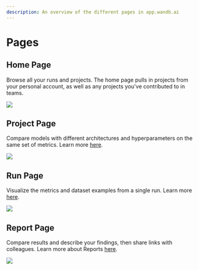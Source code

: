 ```yaml
---
description: An overview of the different pages in app.wandb.ai
---
```


# Pages

## Home Page

Browse all your runs and projects. The home page pulls in projects from your personal account, as well as any projects you've contributed to in teams.

![](<pathname:///images/app_ui/home_page.png>)

## Project Page

Compare models with different architectures and hyperparameters on the same set of metrics. Learn more [here](project-page.md).

![](<pathname:///images/app_ui/project_page.png>)

## Run Page

Visualize the metrics and dataset examples from a single run. Learn more [here](run-page.md).

![](<pathname:///images/app_ui/run_page.png>)

## Report Page

Compare results and describe your findings, then share links with colleagues. Learn more about Reports [here](../../../guides/reports/).

![](<pathname:///images/app_ui/example_report_for_molecules.png>)
